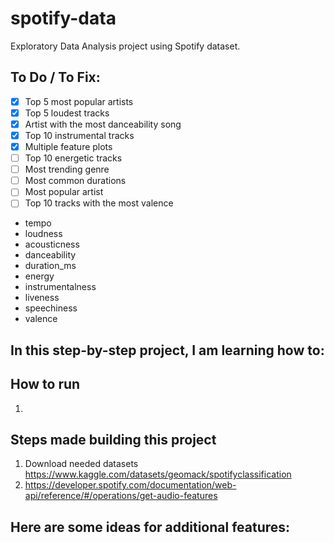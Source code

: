 # spotify-data

Exploratory Data Analysis project using Spotify dataset.


## To Do / To Fix:

- [x] Top 5 most popular artists
- [x] Top 5 loudest tracks
- [x] Artist with the most danceability song
- [x] Top 10 instrumental tracks
- [x] Multiple feature plots 
- [ ] Top 10 energetic tracks
- [ ] Most trending genre
- [ ] Most common durations
- [ ] Most popular artist
- [ ] Top 10 tracks with the most valence
- tempo
- loudness
- acousticness
- danceability
- duration_ms
- energy
- instrumentalness
- liveness
- speechiness
- valence





## In this step-by-step project, I am learning how to:


## How to run

1. 

## Steps made building this project

1. Download needed datasets
https://www.kaggle.com/datasets/geomack/spotifyclassification
2. https://developer.spotify.com/documentation/web-api/reference/#/operations/get-audio-features



## Here are some ideas for additional features:
